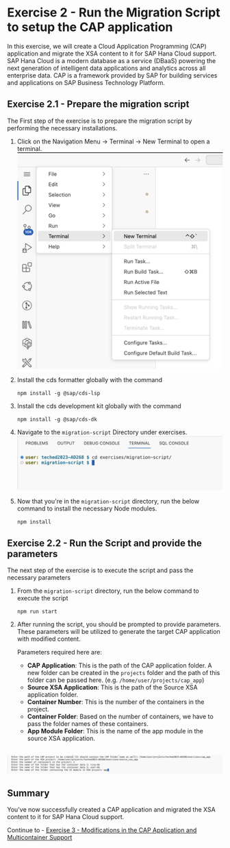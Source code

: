 # Exercise 2 - Run the Migration Script to setup the CAP application

In this exercise, we will create a Cloud Application Programming (CAP) application and migrate the XSA content to it for SAP Hana Cloud support. 
SAP Hana Cloud is a modern database as a service (DBaaS) powering the next generation of intelligent data applications and analytics across all enterprise data.
CAP is a framework provided by SAP for building services and applications on SAP Business Technology Platform.

## Exercise 2.1 - Prepare the migration script

The First step of the exercise is to prepare the migration script by performing the necessary installations.

1. Click on the Navigation Menu -> Terminal -> New Terminal to open a terminal.
<br>![](/exercises/ex2/images/Terminal.png)

2. Install the cds formatter globally with the command
   ```
   npm install -g @sap/cds-lsp
   ```

3. Install the cds development kit globally with the command
   ```
   npm install -g @sap/cds-dk
   ```

4. Navigate to the `migration-script` Directory under exercises.
<br>![](/exercises/ex2/images/migration.png)

5. Now that you're in the `migration-script` directory, run the below command to install the necessary Node modules.
   ```
   npm install
   ```

## Exercise 2.2 - Run the Script and provide the parameters

The next step of the exercise is to execute the script and pass the necessary parameters

1. From the `migration-script` directory, run the below command to execute the script
   ```
   npm run start
   ```

2. After running the script, you should be prompted to provide parameters. These parameters will be utilized to generate the target CAP application with modified content.

   Parameters required here are:
   - **CAP Application**: This is the path of the CAP application folder. A new folder can be created in the `projects` folder and the path of this folder can be passed here. (e.g. `/home/user/projects/cap_app`)
   - **Source XSA Application**: This is the path of the Source XSA application folder.
   - **Container Number**: This is the number of the containers in the project.
   - **Container Folder**: Based on the number of containers, we have to pass the folder names of these containers.
   - **App Module Folder**: This is the name of the app module in the source XSA application.

<br>![](/exercises/ex2/images/parameters.png)

## Summary

You've now successfully created a CAP application and migrated the XSA content to it for SAP Hana Cloud support. 

Continue to - [Exercise 3 - Modifications in the CAP Application and Multicontainer Support](../ex3/README.md)
